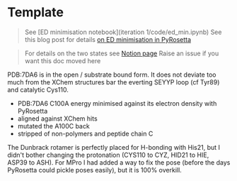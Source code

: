 # Template

> See [ED minimisation notebook](iteration 1/code/ed_min.ipynb)
> See this blog post for details [on ED minimisation in PyRosetta](https://blog.matteoferla.com/2020/04/how-to-set-up-electron-density.html)

> For details on the two states see [Notion page](https://www.notion.so/asapdiscovery/A71-2A-Details-ef8bd9b8945943359577a7b1276c973b)
> Raise an issue if you want this doc moved here

PDB:7DA6 is in the open / substrate bound form.
It does not deviate too much from the XChem structures bar the everting SEYYP loop (cf Tyr89) and catalytic Cys110.


* PDB:7DA6 C100A energy minimised against its electron density with PyRosetta
* aligned against XChem hits
* mutated the A100C back
* stripped of non-polymers and peptide chain C

The Dunbrack rotamer is perfectly placed for H-bonding with His21,
but I didn't bother changing the protonation (CYS110 to CYZ, HID21 to HIE, ASP39 to ASH).
For MPro I had added a way to fix the pose (before the days PyRosetta could pickle poses easily), but it is 100% overkill.
